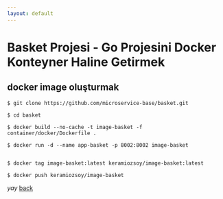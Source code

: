 ```yaml
---
layout: default
---
```

# Basket Projesi - Go  Projesini Docker Konteyner Haline Getirmek


## docker image oluşturmak


```
$ git clone https://github.com/microservice-base/basket.git

$ cd basket

$ docker build --no-cache -t image-basket -f container/docker/Dockerfile .

$ docker run -d --name app-basket -p 8002:8002 image-basket


$ docker tag image-basket:latest keramiozsoy/image-basket:latest

$ docker push keramiozsoy/image-basket

```

_yay_
[back](https://microservice-base.github.io/)


